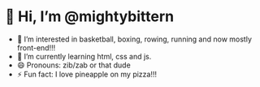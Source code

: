 # 👋 Hi, I’m @mightybittern
- 👀 I’m interested in basketball, boxing, rowing, running and now mostly front-end!!!
- 🌱 I’m currently learning html, css and js.
- 😄 Pronouns: zib/zab or that dude
- ⚡ Fun fact: I love pineapple on my pizza!!!

<!---
mightybittern/mightybittern is a ✨ special ✨ repository because its `README.md` (this file) appears on your GitHub profile.
You can click the Preview link to take a look at your changes.
--->
